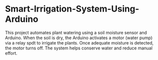 # Smart-Irrigation-System-Using-Arduino
This project automates plant watering using a soil moisture sensor and Arduino. When the soil is dry, the Arduino activates a motor (water pump) via a relay spdt to irrigate the plants. Once adequate moisture is detected, the motor turns off. The system helps conserve water and reduce manual effort.
